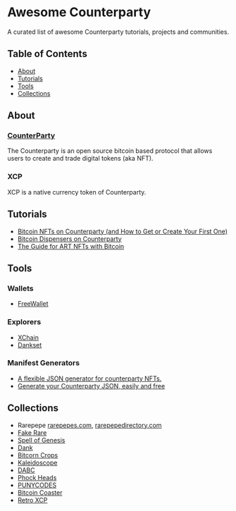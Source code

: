 # Awesome Counterparty

A curated list of awesome Counterparty tutorials, projects and communities.

## Table of Contents

- [About](#about)
- [Tutorials](#tutorials)
- [Tools](#tools)
- [Collections](#collections)

## About

### [CounterParty](https://counterparty.io)

The Counterparty is an open source bitcoin based protocol that allows users to create and trade digital tokens (aka NFT).

### XCP

XCP is a native currency token of Counterparty.

## Tutorials

- [Bitcoin NFTs on Counterparty (and How to Get or Create Your First One)](https://bitcoin-takeover.com/bitcoin-nfts-on-counterparty-and-how-to-get-or-create-your-first-one)
- [Bitcoin Dispensers on Counterparty](https://fakeraredirectory.com/bitcoin-dispensers-on-counterparty)
- [The Guide for ART NFTs with Bitcoin](https://paper.dropbox.com/published/The-Guide-for-ART-NFTs-with-Bitcoin-tQknFTbVFpfYLPy37fyI2C6)

## Tools

### Wallets

- [FreeWallet](https://freewallet.io)

### Explorers

- [XChain](https://xchain.io)
- [Dankset](https://dankset.io)

### Manifest Generators

- [A flexible JSON generator for counterparty NFTs.](https://www.enhanced.cards)
- [Generate your Counterparty JSON, easily and free](https://easyasset.art)

## Collections

- Rarepepe [rarepepes.com](https://rarepepes.com), [rarepepedirectory.com](http://rarepepedirectory.com)
- [Fake Rare](https://fakeraredirectory.com)
- [Spell of Genesis](https://spellsofgenesis.com)
- [Dank](https://dankdirectory.wordpress.com/)
- [Bitcorn Crops](https://bitcorns.com)
- [Kaleidoscope](https://www.kaleidoscopexcp.com)
- [DABC](https://droolingapebus.club)
- [Phock Heads](https://phockheads.wordpress.com)
- [PUNYCODES](http://punycodes.xcp.coinsite.io)
- [Bitcoin Coaster](https://cards.bitcoincoaster.com)
- [Retro XCP](https://www.retro-xcp.art)


